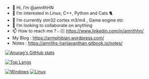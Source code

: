 - 👋 Hi, I’m @amrithHN
- 👀 I’m interested in Linux, C++, Python and Cats 🐈 
- 🌱 I’m currently  stm32 cortex m3/m4 , Game engine etc
- 💞️ I’m looking to collaborate on anything 
- 📫 How to reach me ? 👉🏽 https://www.linkedin.com/in/amrithhn/
- My Blog : https://armphibian.wordpress.com/
- Notes : https://amriths-harijayanthan.gitbook.io/notes/
  
 [![Anurag's GitHub stats](https://github-readme-stats.vercel.app/api?username=amrithHN&theme=dracula)](https://github.com/anuraghazra/github-readme-stats)  
 
 [![Top Langs](https://github-readme-stats.vercel.app/api/top-langs/?username=amrithHN&theme=dracula)](https://github.com/anuraghazra/github-readme-stats)  
 
 [![Windows](https://svgshare.com/i/ZhY.svg)](https://svgshare.com/i/ZhY.svg)
 [![Linux](https://svgshare.com/i/Zhy.svg)](https://svgshare.com/i/Zhy.svg)
 


<!---
amrithHN/amrithHN is a ✨ special ✨ repository because its `README.md` (this file) appears on your GitHub profile.
You can click the Preview link to take a look at your changes.
--->
